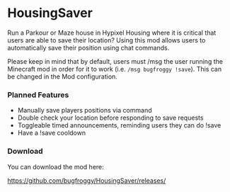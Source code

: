 # HousingSaver
Run a Parkour or Maze house in Hypixel Housing where it is critical that users are able to save their location? Using this mod allows users to automatically save their position using chat commands.

Please keep in mind that by default, users must /msg the user running the Minecraft mod in order for it to work (i.e. `/msg bugfroggy !save`). This can be changed in the Mod configuration.

### Planned Features
* Manually save players positions via command
* Double check your location before responding to save requests
* Toggleable timed announcements, reminding users they can do !save
* Have a !save cooldown

### Download
You can download the mod here:

https://github.com/bugfroggy/HousingSaver/releases/

